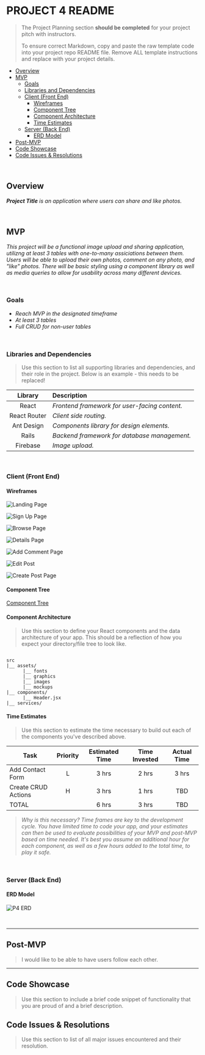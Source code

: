 # PROJECT 4 README <!-- omit in toc -->

> The Project Planning section **should be completed** for your project pitch with instructors.
>
> To ensure correct Markdown, copy and paste the raw template code into your project repo README file. Remove ALL template instructions and replace with your project details.

- [Overview](#overview)
- [MVP](#mvp)
  - [Goals](#goals)
  - [Libraries and Dependencies](#libraries-and-dependencies)
  - [Client (Front End)](#client-front-end)
    - [Wireframes](#wireframes)
    - [Component Tree](#component-tree)
    - [Component Architecture](#component-architecture)
    - [Time Estimates](#time-estimates)
  - [Server (Back End)](#server-back-end)
    - [ERD Model](#erd-model)
- [Post-MVP](#post-mvp)
- [Code Showcase](#code-showcase)
- [Code Issues & Resolutions](#code-issues--resolutions)

<br>

## Overview

_**Project Title** is an application where users can share and like photos._


<br>

## MVP

_This project will be a functional image upload and sharing application, utilizng at least 3 tables with one-to-many assiciations between them. Users will be able to upload their own photos, comment on any photo, and "like" photos. There will be basic styling using a component library as well as media queries to allow for usability across many different devices._

<br>

### Goals

- _Reach MVP in the designated timeframe_
- _At least 3 tables_
- _Full CRUD for non-user tables_


<br>

### Libraries and Dependencies

> Use this section to list all supporting libraries and dependencies, and their role in the project. Below is an example - this needs to be replaced!

|     Library      | Description                                |
| :--------------: | :----------------------------------------- |
|      React       | _Frontend framework for user-facing content._ |
|   React Router   | _Client side routing._ |
|     Ant Design   | _Components library for design elements._ |
|       Rails      | _Backend framework for database management._ |
|     Firebase     | _Image upload._ |

<br>

### Client (Front End)

#### Wireframes


![Landing Page](https://user-images.githubusercontent.com/19270116/116118090-96bf2280-a682-11eb-9245-0648911f876c.png)

![Sign Up Page](https://user-images.githubusercontent.com/19270116/116118167-a76f9880-a682-11eb-95d9-b8e30f2d0ce7.png)

![Browse Page](https://user-images.githubusercontent.com/19270116/116118249-b5bdb480-a682-11eb-9bff-31c19ddf64a1.png)

![Details Page](https://user-images.githubusercontent.com/19270116/116118295-bfdfb300-a682-11eb-91cd-fe3b2485dfcb.png)

![Add Comment Page](https://user-images.githubusercontent.com/19270116/116118359-d128bf80-a682-11eb-8eea-557f00919a29.png)

![Edit Post](https://user-images.githubusercontent.com/19270116/116118393-dd148180-a682-11eb-8080-f4057fbb6644.png)

![Create Post Page](https://user-images.githubusercontent.com/19270116/116118415-e6055300-a682-11eb-9e1a-704a2096757f.png)


#### Component Tree

[Component Tree](https://user-images.githubusercontent.com/19270116/116121017-cc193f80-a685-11eb-8176-bee0138446ab.png)

#### Component Architecture

> Use this section to define your React components and the data architecture of your app. This should be a reflection of how you expect your directory/file tree to look like. 

``` structure

src
|__ assets/
      |__ fonts
      |__ graphics
      |__ images
      |__ mockups
|__ components/
      |__ Header.jsx
|__ services/

```

#### Time Estimates

> Use this section to estimate the time necessary to build out each of the components you've described above.

| Task                | Priority | Estimated Time | Time Invested | Actual Time |
| ------------------- | :------: | :------------: | :-----------: | :---------: |
| Add Contact Form    |    L     |     3 hrs      |     2 hrs     |    3 hrs    |
| Create CRUD Actions |    H     |     3 hrs      |     1 hrs     |     TBD     |
| TOTAL               |          |     6 hrs      |     3 hrs     |     TBD     |

> _Why is this necessary? Time frames are key to the development cycle. You have limited time to code your app, and your estimates can then be used to evaluate possibilities of your MVP and post-MVP based on time needed. It's best you assume an additional hour for each component, as well as a few hours added to the total time, to play it safe._

<br>

### Server (Back End)

#### ERD Model
![P4 ERD](https://user-images.githubusercontent.com/19270116/116092842-c44ca180-a66b-11eb-8526-efd5029af39f.png)

<br>

***

## Post-MVP

> I would like to be able to have users follow each other.

***

## Code Showcase

> Use this section to include a brief code snippet of functionality that you are proud of and a brief description.

## Code Issues & Resolutions

> Use this section to list of all major issues encountered and their resolution.
